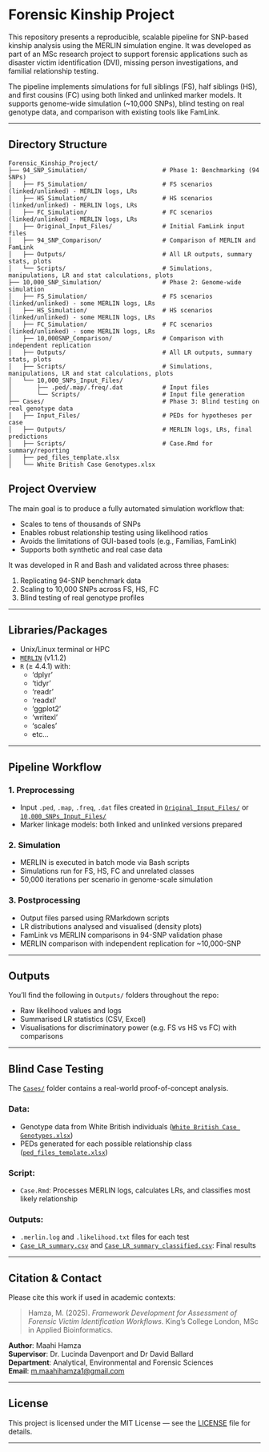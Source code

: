 # Forensic Kinship Project

This repository presents a reproducible, scalable pipeline for SNP-based kinship analysis using the MERLIN simulation engine. It was developed as part of an MSc research project to support forensic applications such as disaster victim identification (DVI), missing person investigations, and familial relationship testing.

The pipeline implements simulations for full siblings (FS), half siblings (HS), and first cousins (FC) using both linked and unlinked marker models. It supports genome-wide simulation (~10,000 SNPs), blind testing on real genotype data, and comparison with existing tools like FamLink.

---

## Directory Structure

```
Forensic_Kinship_Project/
├── 94_SNP_Simulation/                     # Phase 1: Benchmarking (94 SNPs)
│   ├── FS_Simulation/                     # FS scenarios (linked/unlinked) - MERLIN logs, LRs
│   ├── HS_Simulation/                     # HS scenarios (linked/unlinked) - MERLIN logs, LRs
│   ├── FC_Simulation/                     # FC scenarios (linked/unlinked) - MERLIN logs, LRs
│   ├── Original_Input_Files/              # Initial FamLink input files
│   ├── 94_SNP_Comparison/                 # Comparison of MERLIN and FamLink
│   ├── Outputs/                           # All LR outputs, summary stats, plots
│   └── Scripts/                           # Simulations, manipulations, LR and stat calculations, plots
├── 10,000_SNP_Simulation/                 # Phase 2: Genome-wide simulation
│   ├── FS_Simulation/                     # FS scenarios (linked/unlinked) - some MERLIN logs, LRs
│   ├── HS_Simulation/                     # HS scenarios (linked/unlinked) - some MERLIN logs, LRs
│   ├── FC_Simulation/                     # FC scenarios (linked/unlinked) - some MERLIN logs, LRs
│   ├── 10,000SNP_Comparison/              # Comparison with independent replication
│   ├── Outputs/                           # All LR outputs, summary stats, plots
│   ├── Scripts/                           # Simulations, manipulations, LR and stat calculations, plots
│   └── 10,000_SNPs_Input_Files/
│       ├── .ped/.map/.freq/.dat           # Input files
│       └── Scripts/                       # Input file generation
├── Cases/                                 # Phase 3: Blind testing on real genotype data
│   ├── Input_Files/                       # PEDs for hypotheses per case
│   ├── Outputs/                           # MERLIN logs, LRs, final predictions
│   ├── Scripts/                           # Case.Rmd for summary/reporting
│   ├── ped_files_template.xlsx
│   └── White British Case Genotypes.xlsx
```

## Project Overview

The main goal is to produce a fully automated simulation workflow that:

- Scales to tens of thousands of SNPs
- Enables robust relationship testing using likelihood ratios
- Avoids the limitations of GUI-based tools (e.g., Familias, FamLink)
- Supports both synthetic and real case data

It was developed in R and Bash and validated across three phases:
1. Replicating 94-SNP benchmark data
2. Scaling to 10,000 SNPs across FS, HS, FC
3. Blind testing of real genotype profiles

---

## Libraries/Packages 

- Unix/Linux terminal or HPC
- [`MERLIN`](http://csg.sph.umich.edu/abecasis/Merlin/) (v1.1.2)
- `R` (≥ 4.4.1) with:
  - ‘dplyr’
  - ‘tidyr’
  - ‘readr’
  - ‘readxl’
  - ‘ggplot2’
  - ‘writexl’
  - ‘scales’
  - etc...

---

## Pipeline Workflow

### 1. Preprocessing
- Input `.ped`, `.map`, `.freq`, `.dat` files created in [`Original_Input_Files/`](94_SNP_Simulation/Original_Input_Files) or [`10,000_SNPs_Input_Files/`](10,000_SNP_Simulation/10,000_SNPs_Input_Files/) 
- Marker linkage models: both linked and unlinked versions prepared

### 2. Simulation
- MERLIN is executed in batch mode via Bash scripts
- Simulations run for FS, HS, FC and unrelated classes
- 50,000 iterations per scenario in genome-scale simulation

### 3. Postprocessing
- Output files parsed using RMarkdown scripts
- LR distributions analysed and visualised (density plots)
- FamLink vs MERLIN comparisons in 94-SNP validation phase
- MERLIN comparison with independent replication for ~10,000-SNP

---

## Outputs

You’ll find the following in `Outputs/` folders throughout the repo:
- Raw likelihood values and logs
- Summarised LR statistics (CSV, Excel)
- Visualisations for discriminatory power (e.g. FS vs HS vs FC) with comparisons

---

## Blind Case Testing

The [`Cases/`](Cases) folder contains a real-world proof-of-concept analysis.

### Data:
- Genotype data from White British individuals ([`White British Case Genotypes.xlsx`](Cases/White%20British%20Case%20Genotypes.xlsx))
- PEDs generated for each possible relationship class ([`ped_files_template.xlsx`](Cases/ped_files_template.xlsx))

### Script:
- `Case.Rmd`: Processes MERLIN logs, calculates LRs, and classifies most likely relationship

### Outputs:
- `.merlin.log` and `.likelihood.txt` files for each test
-  [`Case_LR_summary.csv`](Cases/Outputs/Case_LR_summary.csv) and [`Case_LR_summary_classified.csv`](Cases/Outputs/Case_LR_summary_classified.csv): Final results

---

## Citation & Contact

Please cite this work if used in academic contexts:

> Hamza, M. (2025). *Framework Development for Assessment of Forensic Victim Identification Workflows*. King’s College London, MSc in Applied Bioinformatics.

**Author**: Maahi Hamza  
**Supervisor**: Dr. Lucinda Davenport and Dr David Ballard  
**Department**: Analytical, Environmental and Forensic Sciences  
**Email**: m.maahihamza1@gmail.com

---

## License

This project is licensed under the MIT License — see the [LICENSE](LICENSE) file for details.

---
 
